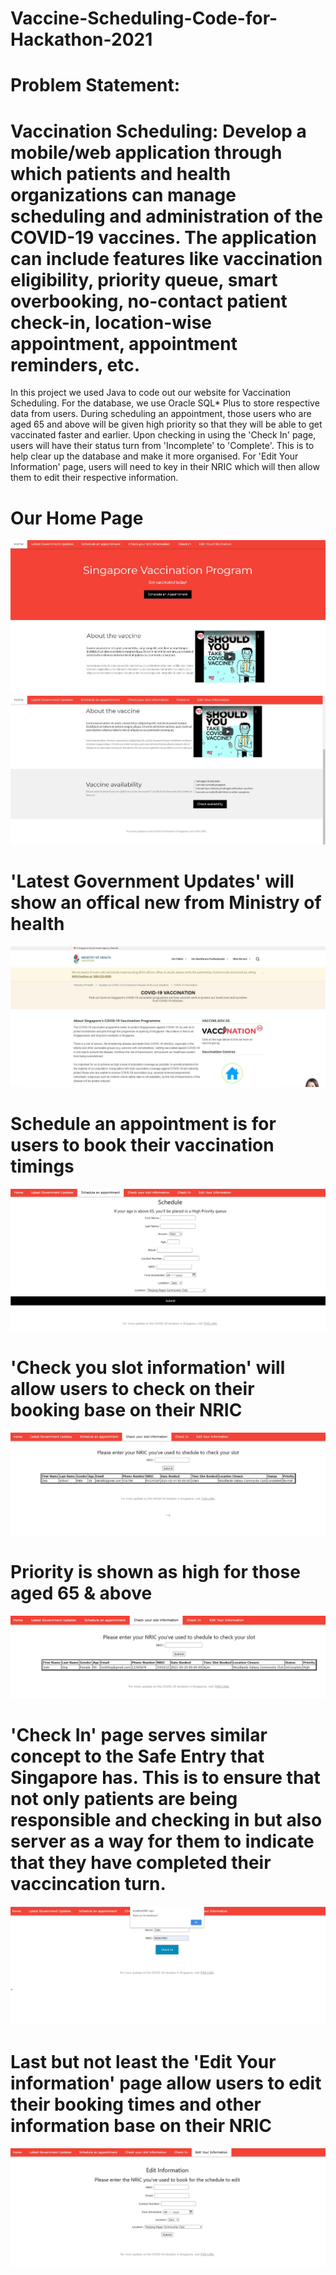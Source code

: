 # Vaccine-Scheduling-Code-for-Hackathon-2021
# Problem Statement: 
# Vaccination Scheduling: Develop a mobile/web application through which patients and health organizations can manage scheduling and administration of the COVID-19 vaccines. The application can include features like vaccination eligibility, priority queue, smart overbooking, no-contact patient check-in, location-wise appointment, appointment reminders, etc.

In this project we used Java to code out our website for Vaccination Scheduling. For the database, we use Oracle SQL* Plus to store respective data from users. During scheduling an appointment, those users who are aged 65 and above will be given high priority so that they will be able to get vaccinated faster and earlier. Upon checking in using the 'Check In' page, users will have their status turn from 'Incomplete' to 'Complete'. This is to help clear up the database and make it more organised. For 'Edit Your Information' page, users will need to key in their NRIC which will then allow them to edit their respective information.

# Our Home Page
![](Images/Main1.JPG)
![](Images/Main2.JPG)

# 'Latest Government Updates' will show an offical new from Ministry of health
![](Images/Offical.JPG)

# Schedule an appointment is for users to book their vaccination timings
![](Images/Schedule.JPG)

# 'Check you slot information' will allow users to check on their booking base on their NRIC
![](Images/Check.JPG)
# Priority is shown as high for those aged 65 & above
![](Images/Schedule2.JPG)

# 'Check In' page serves similar concept to the Safe Entry that Singapore has. This is to ensure that not only patients are being responsible and checking in but also server as a way for them to indicate that they have completed their vaccincation turn.
![](Images/Check%20in.JPG)

# Last but not least the 'Edit Your information' page allow users to edit their booking times and other information base on their NRIC
![](Images/Edit.JPG)
